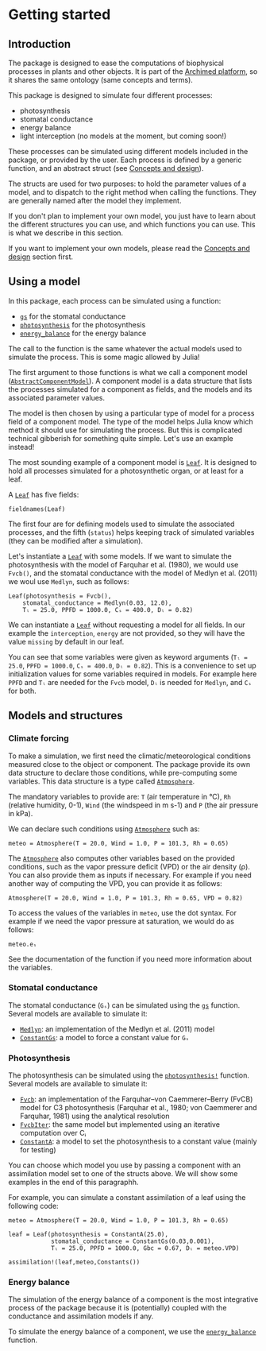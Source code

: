 # Getting started
## Introduction

The package is designed to ease the computations of biophysical processes in plants and other objects. It is part of the [Archimed platform](https://archimed-platform.github.io/), so it shares the same ontology (same concepts and terms).

This package is designed to simulate four different processes:

- photosynthesis
- stomatal conductance
- energy balance
- light interception (no models at the moment, but coming soon!)

These processes can be simulated using different models included in the package, or provided by the user. Each process is defined by a generic function, and an abstract struct (see [Concepts and design](@ref)).

The structs are used for two purposes: to hold the parameter values of a model, and to dispatch to the right method when calling the functions. They are generally named after the model they implement.

If you don't plan to implement your own model, you just have to learn about the different structures you can use, and which functions you can use. This is what we describe in this section.

If you want to implement your own models, please read the [Concepts and design](@ref) section first.

## Using a model

In this package, each process can be simulated using a function:

- [`gs`](@ref) for the stomatal conductance
- [`photosynthesis`](@ref) for the photosynthesis
- [`energy_balance`](@ref) for the energy balance

The call to the function is the same whatever the actual models used to simulate the process. This is some magic allowed by Julia!

The first argument to those functions is what we call a component model ([`AbstractComponentModel`](@ref)). A component model is a data structure that lists the processes simulated for a component as fields, and the models and its associated parameter values.

The model is then chosen by using a particular type of model for a process field of a component model. The type of the model helps Julia know which method it should use for simulating the process. But this is complicated technical gibberish for something quite simple. Let's use an example instead!

The most sounding example of a component model is [`Leaf`](@ref). It is designed to hold all processes simulated for a photosynthetic organ, or at least for a leaf.

A [`Leaf`](@ref) has five fields:

```@example
fieldnames(Leaf)
```

The first four are for defining models used to simulate the associated processes, and the fifth (`status`) helps keeping track of simulated variables (they can be modified after a simulation).

Let's instantiate a [`Leaf`](@ref) with some models. If we want to simulate the photosynthesis with the model of Farquhar et al. (1980), we would use `Fvcb()`, and the stomatal conductance with the model of Medlyn et al. (2011) we woul use `Medlyn`, such as follows:

```@example
Leaf(photosynthesis = Fvcb(),
    stomatal_conductance = Medlyn(0.03, 12.0),
    Tₗ = 25.0, PPFD = 1000.0, Cₛ = 400.0, Dₗ = 0.82)
```

We can instantiate a [`Leaf`](@ref) without requesting a model for all fields. In our example the `interception`, `energy` are not provided, so they will have the value `missing` by default in our leaf.

You can see that some variables were given as keyword arguments (`Tₗ = 25.0`, `PPFD = 1000.0`, `Cₛ = 400.0`, `Dₗ = 0.82`). This is a convenience to set up initialization values for some variables required in models. For example here `PPFD` and `Tₗ` are needed for the `Fvcb` model, `Dₗ` is needed for `Medlyn`, and `Cₛ` for both.

## Models and structures

### Climate forcing

To make a simulation, we first need the climatic/meteorological conditions measured close to the object or component. The package provide its own data structure to declare those conditions, while pre-computing some variables. This data structure is a type called [`Atmosphere`](@ref).

The mandatory variables to provide are: `T` (air temperature in °C), `Rh` (relative humidity, 0-1), `Wind` (the windspeed in m s-1) and `P` (the air pressure in kPa).

We can declare such conditions using [`Atmosphere`](@ref) such as:

```@example
meteo = Atmosphere(T = 20.0, Wind = 1.0, P = 101.3, Rh = 0.65)
```

The [`Atmosphere`](@ref) also computes other variables based on the provided conditions, such as the vapor pressure deficit (VPD) or the air density (ρ). You can also provide them as inputs if necessary. For example if you need another way of computing the VPD, you can provide it as follows:

```@example
Atmosphere(T = 20.0, Wind = 1.0, P = 101.3, Rh = 0.65, VPD = 0.82)
```

To access the values of the variables in `meteo`, use the dot syntax. For example if we need the vapor pressure at saturation, we would do as follows:

```@example
meteo.eₛ
```

See the documentation of the function if you need more information about the variables.

### Stomatal conductance

The stomatal conductance (`Gₛ`) can be simulated using the [`gs`](@ref) function. Several models are available to simulate it:

- [`Medlyn`](@ref): an implementation of the Medlyn et al. (2011) model
- [`ConstantGs`](@ref): a model to force a constant value for `Gₛ`

### Photosynthesis

The photosynthesis can be simulated using the [`photosynthesis!`](@ref) function. Several models are available to simulate it:

- [`Fvcb`](@ref): an implementation of the Farquhar–von Caemmerer–Berry (FvCB) model for C3 photosynthesis (Farquhar et al., 1980; von Caemmerer and Farquhar, 1981) using the analytical resolution
- [`FvcbIter`](@ref): the same model but implemented using an iterative computation over Cᵢ
- [`ConstantA`](@ref): a model to set the photosynthesis to a constant value (mainly for testing)

You can choose which model you use by passing a component with an assimilation model set to one of the structs above. We will show some examples in the end of this paragraphh.

For example, you can simulate a constant assimilation of a leaf using the following code:

```@example
meteo = Atmosphere(T = 20.0, Wind = 1.0, P = 101.3, Rh = 0.65)

leaf = Leaf(photosynthesis = ConstantA(25.0),
            stomatal_conductance = ConstantGs(0.03,0.001),
            Tₗ = 25.0, PPFD = 1000.0, Gbc = 0.67, Dₗ = meteo.VPD)

assimilation!(leaf,meteo,Constants())
```

### Energy balance

The simulation of the energy balance of a component is the most integrative process of the package because it is (potentially) coupled with the conductance and assimilation models if any.

To simulate the energy balance of a component, we use the [`energy_balance`](@ref) function.
